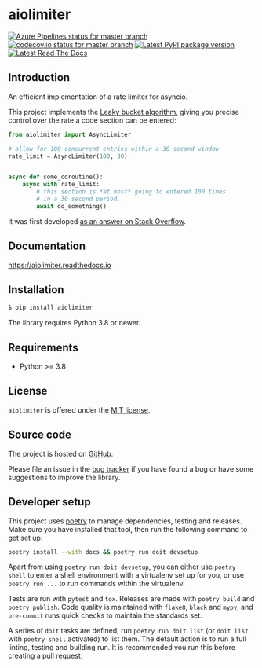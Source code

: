 # aiolimiter

[![Azure Pipelines status for master branch][azure_badge]][azure_status]
[![codecov.io status for master branch][codecov_badge]][codecov_status]
[![Latest PyPI package version][pypi_badge]][aiolimiter_release]
[![Latest Read The Docs][rtd_badge]][aiolimiter_docs]

[azure_badge]: https://dev.azure.com/mjpieters/aiolimiter/_apis/build/status/CI?branchName=master
[azure_status]: https://dev.azure.com/mjpieters/aiolimiter/_build/latest?definitionId=4&branchName=master "Azure Pipelines status for master branch"
[codecov_badge]: https://codecov.io/gh/mjpieters/aiolimiter/branch/master/graph/badge.svg
[codecov_status]: https://codecov.io/gh/mjpieters/aiolimiter "codecov.io status for master branch"
[pypi_badge]: https://badge.fury.io/py/aiolimiter.svg
[aiolimiter_release]: https://pypi.org/project/aiolimiter "Latest PyPI package version"
[rtd_badge]: https://readthedocs.org/projects/aiolimiter/badge/?version=latest
[aiolimiter_docs]: https://aiolimiter.readthedocs.io/en/latest/?badge=latest "Latest Read The Docs"

## Introduction

An efficient implementation of a rate limiter for asyncio.

This project implements the [Leaky bucket algorithm][], giving you precise control over the rate a code section can be entered:

```python
from aiolimiter import AsyncLimiter

# allow for 100 concurrent entries within a 30 second window
rate_limit = AsyncLimiter(100, 30)


async def some_coroutine():
    async with rate_limit:
        # this section is *at most* going to entered 100 times
        # in a 30 second period.
        await do_something()
```

It was first developed [as an answer on Stack Overflow][so45502319].

## Documentation

https://aiolimiter.readthedocs.io

## Installation

```sh
$ pip install aiolimiter
```

The library requires Python 3.8 or newer.

## Requirements

- Python >= 3.8

## License

`aiolimiter` is offered under the [MIT license](./LICENSE.txt).

## Source code

The project is hosted on [GitHub][].

Please file an issue in the [bug tracker][] if you have found a bug
or have some suggestions to improve the library.

## Developer setup

This project uses [poetry][] to manage dependencies, testing and releases. Make sure you have installed that tool, then run the following command to get set up:

```sh
poetry install --with docs && poetry run doit devsetup
```

Apart from using `poetry run doit devsetup`, you can either use `poetry shell` to enter a shell environment with a virtualenv set up for you, or use `poetry run ...` to run commands within the virtualenv.

Tests are run with `pytest` and `tox`. Releases are made with `poetry build` and `poetry publish`. Code quality is maintained with `flake8`, `black` and `mypy`, and `pre-commit` runs quick checks to maintain the standards set.

A series of `doit` tasks are defined; run `poetry run doit list` (or `doit list` with `poetry shell` activated) to list them. The default action is to run a full linting, testing and building run. It is recommended you run this before creating a pull request.

[leaky bucket algorithm]: https://en.wikipedia.org/wiki/Leaky_bucket
[so45502319]: https://stackoverflow.com/a/45502319/100297
[github]: https://github.com/mjpieters/aiolimiter
[bug tracker]: https://github.com/mjpieters/aiolimiter/issues
[poetry]: https://poetry.eustace.io/
